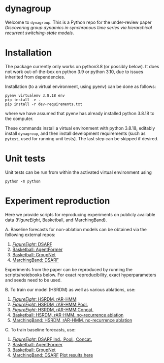 # dynagroup

Welcome to `dynagroup`.   This is a Python repo for the under-review paper _Discovering group dynamics in synchronous time series via hierarchical recurrent switching-state models_.

# Installation

The package currently only works on python3.8 (or possibly below). It does not work out-of-the-box on python 3.9 or python 3.10, due to issues inherited from dependencies.

Installation (to a virtual environment, using pyenv) can be done as follows:

```
pyenv virtualenv 3.8.18 env
pip install -e . 
pip install -r dev-requirements.txt
```
where we have assumed that pyenv has already installed python 3.8.18 to the computer.   

These commands install a virtual environment with python 3.8.18, editably install `dynagroup`, and then install development requirements (such as `pytest`, used for running unit tests).   The last step can be skipped if desired. 

# Unit tests


Unit tests can be run from within the activated virtual environment using 

```
python -m python
```

# Experiment reproduction

Here we provide scripts for reproducing experiments on publicly available data (_FigureEight_, Basketball, and MarchingBand).

A. Baseline forecasts for non-ablation models can be obtained via the following external repos:

1. [_FigureEight_: DSARF](https://github.com/tufts-ml/dsarf_agentformer_baseline_for_hsrdm/tree/kgili/dsarf_on_figure_8)
2. [Basketball: AgentFormer](https://github.com/tufts-ml/dsarf_agentformer_baseline_for_hsrdm/tree/main/agentformer_on_bball) 
3. [Basketball: GroupNet](https://github.com/mikewojnowicz/GroupNet/tree/aistats)
4. [MarchingBand: DSARF](https://github.com/tufts-ml/dsarf_agentformer_baseline_for_hsrdm/tree/kgili/dsarf_on_marching)

Experiments from the paper can be reproduced by running the scripts/notebooks below. For exact reproducibility, exact hyperparameters and seeds need to be used. 

B. To train our model (HSRDM) as well as various ablations, use: 

1. [_FigureEight_: HSRDM, rAR-HMM](https://github.com/tufts-ml/team-dynamics-time-series/tree/kgdev/src/dynagroup/model2a/figure8/demos/demo_cavi_on_figure8.py)
2. [_FigureEight_: HSRDM, rAR-HMM Pool.](https://github.com/tufts-ml/team-dynamics-time-series/tree/kgdev/src/dynagroup/model2a/figure8/demos/demo_fig8_complete_pooling.py)
3. [_FigureEight_: HSRDM, rAR-HMM Concat.](https://github.com/tufts-ml/team-dynamics-time-series/tree/kgdev/src/dynagroup/model2a/figure8/demos/demo_fig8_concatenation.py)
4. [Basketball: HSRDM, rAR-HMM, no-recurrence ablation](src/dynagroup/model2a/basketball/demos/baller2vec_format/CLE_starters/demo_full_pipeline.py)
5. [MarchingBand: HSRDM, rAR-HMM, no-recurrence ablation](https://github.com/tufts-ml/team-dynamics-time-series/tree/kgdev/src/dynagroup/model2a/marching_band/demo.py)

C. To train baseline forecasts, use: 

1. [_FigureEight_: DSARF Ind., Pool., Concat.](https://github.com/tufts-ml/dsarf_agentformer_baseline_for_hsrdm/tree/kgili/dsarf_on_figure_8/DSARF_on_figure_8.ipynb)
2. [Basketball: AgentFormer](https://github.com/tufts-ml/dsarf_agentformer_baseline_for_hsrdm/tree/main/agentformer_on_bball) 
3. [Basketball: GroupNet](https://github.com/mikewojnowicz/GroupNet/tree/aistats)
4. [MarchingBand: DSARF](https://github.com/tufts-ml/dsarf_agentformer_baseline_for_hsrdm/tree/kgili/dsarf_on_marching/run_marchingband.py) [Plot results here](https://github.com/tufts-ml/dsarf_agentformer_baseline_for_hsrdm/tree/kgili/dsarf_on_marching/plot_results.ipynb)




